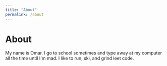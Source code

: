 ```yaml
---
title: "About"
permalink: /about
---
```

# About
My name is Omar. I go to school sometimes and type away at my computer all the time until I'm mad. I like to run, ski, and grind leet code. 